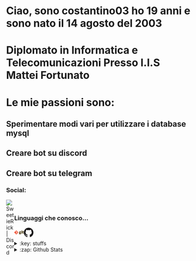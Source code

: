 # Ciao, sono costantino03 ho 19 anni e sono nato il 14 agosto del 2003
# Diplomato in Informatica e Telecomunicazioni Presso I.I.S Mattei Fortunato
# Le mie passioni sono:
## Sperimentare modi vari per utilizzare i database mysql
## Creare bot su discord
## Creare bot su telegram
### Social:


[<img align="left" alt="SweetieRick | Discord" width="22px" src="https://cdn.jsdelivr.net/npm/simple-icons@v3/icons/telegram.svg" />][telegram]
<br />
### Linguaggi che conosco...
<img align="left" alt="Git" width="26px" src="https://raw.githubusercontent.com/github/explore/80688e429a7d4ef2fca1e82350fe8e3517d3494d/topics/git/git.png" />
<img align="left" alt="GitHub" width="26px" src="https://raw.githubusercontent.com/github/explore/78df643247d429f6cc873026c0622819ad797942/topics/github/github.png" />
<br />
<br />
<details>
   <summary>:key: stuffs</summary>
  [pgp :key:]: (pub_pgp_key.key)
  </details>
<details>
 
   <summary>:zap: Github Stats</summary>

  <img align="left" alt="Github Stats" src="https://github-readme-stats.vercel.app/api?username=costantino03&count_private=true&show_icons=true" />
  
  <img align="left" alt="Top Languages" src="https://github-readme-stats.vercel.app/api/top-langs/?username=costantino03&count_private=true&show_icons=true" />

</details>



[telegram]: https://t.me/costantino03
